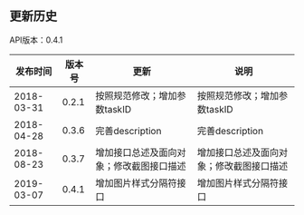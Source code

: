 更新历史
---------------------------------------------------------------------
API版本：0.4.1
 
|    发布时间      |  版本号    | 更新       | 说明
| ---------------| -----------|-----------|---------|
| 2018-03-31  | 0.2.1 |  按照规范修改；增加参数taskID  |按照规范修改；增加参数taskID
| 2018-04-28 | 0.3.6 | 完善description  |完善description
| 2018-08-23  |0.3.7 | 增加接口总述及面向对象；修改截图接口描述 |增加接口总述及面向对象；修改截图接口描述
| 2019-03-07  |0.4.1 | 增加图片样式分隔符接口 |增加图片样式分隔符接口
